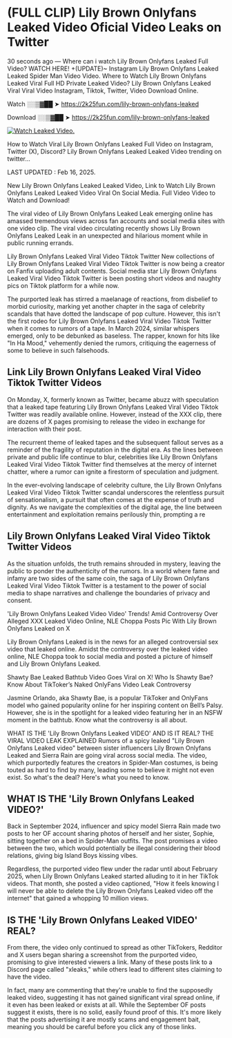 # (FULL CLIP) Lily Brown Onlyfans Leaked Video Oficial Video Leaks on Twitter

30 seconds ago — Where can i watch Lily Brown Onlyfans Leaked Full Video? WATCH HERE! +(UPDATE)~ Instagram Lily Brown Onlyfans Leaked Leaked Spider Man Video Video. Where to Watch Lily Brown Onlyfans Leaked Viral Full HD Private Leaked Video? Lily Brown Onlyfans Leaked Viral Viral Video Instagram, Tiktok, Twitter, Video Download Online.

Watch ░░▒▓██ ➤ https://2k25fun.com/lily-brown-onlyfans-leaked

Download ░░▒▓██ ➤ https://2k25fun.com/lily-brown-onlyfans-leaked

[![Watch Leaked Video.](https://miro.medium.com/v2/resize:fit:828/format:webp/1*cilzJN44JGOrTw9NJCrNHA.gif "Watch Leaked Video")](https://2k25fun.com/lily-brown-onlyfans-leaked)

How to Watch Viral Lily Brown Onlyfans Leaked Full Video on Instagram, Twitter (X), Discord? Lily Brown Onlyfans Leaked Leaked Video trending on twitter...

LAST UPDATED : Feb 16, 2025.

New Lily Brown Onlyfans Leaked Leaked Video, Link to Watch Lily Brown Onlyfans Leaked Leaked Video Viral On Social Media. Full Video Video to Watch and Download!

The viral video of Lily Brown Onlyfans Leaked Leak emerging online has amassed tremendous views across fan accounts and social media sites with one video clip. The viral video circulating recently shows Lily Brown Onlyfans Leaked Leak in an unexpected and hilarious moment while in public running errands.

Lily Brown Onlyfans Leaked Viral Video Tiktok Twitter New collections of Lily Brown Onlyfans Leaked Viral Video Tiktok Twitter is now being a creator on Fanfix uploading adult contents. Social media star Lily Brown Onlyfans Leaked Viral Video Tiktok Twitter is been posting short videos and naughty pics on Tiktok platform for a while now.

The purported leak has stirred a maelanage of reactions, from disbelief to morbid curiosity, marking yet another chapter in the saga of celebrity scandals that have dotted the landscape of pop culture. However, this isn't the first rodeo for Lily Brown Onlyfans Leaked Viral Video Tiktok Twitter when it comes to rumors of a tape. In March 2024, similar whispers emerged, only to be debunked as baseless. The rapper, known for hits like "In Ha Mood," vehemently denied the rumors, critiquing the eagerness of some to believe in such falsehoods.

## Link Lily Brown Onlyfans Leaked Viral Video Tiktok Twitter Videos

On Monday, X, formerly known as Twitter, became abuzz with speculation that a leaked tape featuring Lily Brown Onlyfans Leaked Viral Video Tiktok Twitter was readily available online. However, instead of the XXX clip, there are dozens of X pages promising to release the video in exchange for interaction with their post.

The recurrent theme of leaked tapes and the subsequent fallout serves as a reminder of the fragility of reputation in the digital era. As the lines between private and public life continue to blur, celebrities like Lily Brown Onlyfans Leaked Viral Video Tiktok Twitter find themselves at the mercy of internet chatter, where a rumor can ignite a firestorm of speculation and judgment.

In the ever-evolving landscape of celebrity culture, the Lily Brown Onlyfans Leaked Viral Video Tiktok Twitter scandal underscores the relentless pursuit of sensationalism, a pursuit that often comes at the expense of truth and dignity. As we navigate the complexities of the digital age, the line between entertainment and exploitation remains perilously thin, prompting a re

##  Lily Brown Onlyfans Leaked Viral Video Tiktok Twitter Videos

As the situation unfolds, the truth remains shrouded in mystery, leaving the public to ponder the authenticity of the rumors. In a world where fame and infamy are two sides of the same coin, the saga of Lily Brown Onlyfans Leaked Viral Video Tiktok Twitter is a testament to the power of social media to shape narratives and challenge the boundaries of privacy and consent.

'Lily Brown Onlyfans Leaked Video Video' Trends! Amid Controversy Over Alleged XXX Leaked Video Online, NLE Choppa Posts Pic With Lily Brown Onlyfans Leaked on X

Lily Brown Onlyfans Leaked is in the news for an alleged controversial sex video that leaked online. Amidst the controversy over the leaked video online, NLE Choppa took to social media and posted a picture of himself and Lily Brown Onlyfans Leaked.

Shawty Bae Leaked Bathtub Video Goes Viral on X! Who Is Shawty Bae? Know About TikToker’s Naked OnlyFans Video Leak Controversy

Jasmine Orlando, aka Shawty Bae, is a popular TikToker and OnlyFans model who gained popularity online for her inspiring content on Bell’s Palsy. However, she is in the spotlight for a leaked video featuring her in an NSFW moment in the bathtub. Know what the controversy is all about.

WHAT IS THE 'Lily Brown Onlyfans Leaked VIDEO' AND IS IT REAL? THE VIRAL VIDEO LEAK EXPLAINED Rumors of a spicy leaked "Lily Brown Onlyfans Leaked video" between sister influencers Lily Brown Onlyfans Leaked and Sierra Rain are going viral across social media. The video, which purportedly features the creators in Spider-Man costumes, is being touted as hard to find by many, leading some to believe it might not even exist. So what's the deal? Here's what you need to know.

## WHAT IS THE 'Lily Brown Onlyfans Leaked VIDEO?'

Back in September 2024, influencer and spicy model Sierra Rain made two posts to her OF account sharing photos of herself and her sister, Sophie, sitting together on a bed in Spider-Man outfits. The post promises a video between the two, which would potentially be illegal considering their blood relations, giving big Island Boys kissing vibes.

Regardless, the purported video flew under the radar until about February 2025, when Lily Brown Onlyfans Leaked started alluding to it in her TikTok videos. That month, she posted a video captioned, "How it feels knowing I will never be able to delete the Lily Brown Onlyfans Leaked video off the internet" that gained a whopping 10 million views.

## IS THE 'Lily Brown Onlyfans Leaked VIDEO' REAL?

From there, the video only continued to spread as other TikTokers, Redditor and X users began sharing a screenshot from the purported video, promising to give interested viewers a link. Many of these posts link to a Discord page called "xleaks," while others lead to different sites claiming to have the video.

In fact, many are commenting that they're unable to find the supposedly leaked video, suggesting it has not gained significant viral spread online, if it even has been leaked or exists at all. While the September OF posts suggest it exists, there is no solid, easily found proof of this. It's more likely that the posts advertising it are mostly scams and engagement bait, meaning you should be careful before you click any of those links.